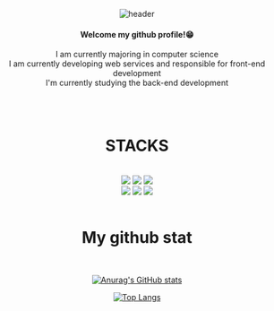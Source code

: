 <div align="center"> 

![header](https://capsule-render.vercel.app/api?type=soft&color=auto&height=300&section=header&text=minnnisu&fontSize=90)
  
####  Welcome my github profile!😁
I am currently majoring in computer science
<br/>
I am currently developing web services and responsible for front-end development
<br/>
I'm currently studying the back-end development
  
 <br/>
 <br/>
  
 <h1>STACKS</h1>
  
 <br/>
  
<img src="https://img.shields.io/badge/JavaScript-F7DF1E?style=for-the-badge&logo=JavaScript&logoColor=white">
<img src="https://img.shields.io/badge/React-61DAFB?style=for-the-badge&logo=React&logoColor=white">
<img src="https://img.shields.io/badge/node.js-339933?style=for-the-badge&logo=Node.js&logoColor=white">  
     
<br/>
  
<img src="https://img.shields.io/badge/git-F05032?style=for-the-badge&logo=git&logoColor=white">
<img src="https://img.shields.io/badge/github-181717?style=for-the-badge&logo=github&logoColor=white">
<img src="https://img.shields.io/badge/VSCode-007ACC?style=for-the-badge&logo=VisualStudioCode&logoColor=white">

 
   <br/>
   <br/>

#### <h1>My github stat</h1>
 
  <br/>
  
[![Anurag's GitHub stats](https://github-readme-stats.vercel.app/api?username=minnnisu)](https://github.com/anuraghazra/github-readme-stats)

<div align="center"> 


[![Top Langs](https://github-readme-stats.vercel.app/api/top-langs/?username=minnnisu&layout=compact)](https://github.com/anuraghazra/github-readme-stats)

</div>
